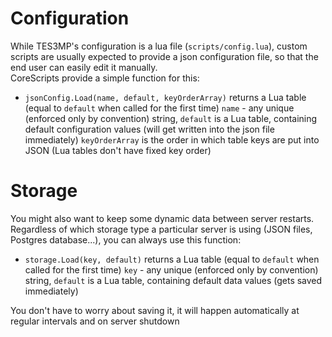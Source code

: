 # Configuration

While TES3MP's configuration is a lua file (`scripts/config.lua`), custom scripts are usually expected to provide a json configuration file, so that the end user can easily edit it manually.  
CoreScripts provide a simple function for this:
* `jsonConfig.Load(name, default, keyOrderArray)` returns a Lua table (equal to `default` when called for the first time)
  `name` - any unique (enforced only by convention) string,
  `default` is a Lua table, containing default configuration values (will get written into the json file immediately)
  `keyOrderArray` is the order in which table keys are put into JSON (Lua tables don't have fixed key order)

# Storage

You might also want to keep some dynamic data between server restarts. Regardless of which storage type a particular server is using (JSON files, Postgres database...), you can always use this function:
* `storage.Load(key, default)` returns a Lua table (equal to `default` when called for the first time)
  `key` - any unique (enforced only by convention) string,
  `default` is a Lua table, containing default data values (gets saved immediately)

You don't have to worry about saving it, it will happen automatically at regular intervals and on server shutdown
